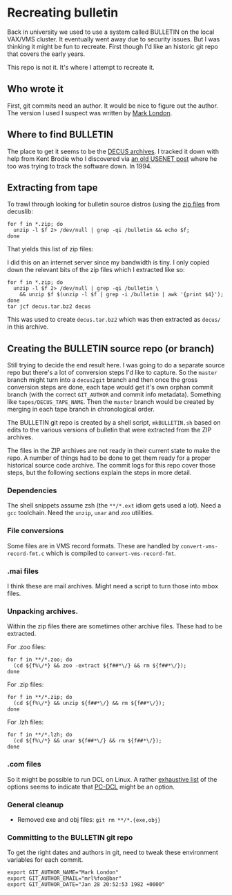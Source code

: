 # Recreating bulletin

Back in university we used to use a system called BULLETIN on the
local VAX/VMS cluster.  It eventually went away due to security issues.
But I was thinking it might be fun to recreate.  First though I'd like
an historic git repo that covers the early years.

This repo is not it.  It's where I attempt to recreate it.

## Who wrote it

First, git commits need an author.  It would be nice to figure out
the author.  The version I used I suspect was written by
[Mark London](http://web.mit.edu/london/www/home.html).

## Where to find BULLETIN

The place to get it seems to be the
[DECUS archives](http://decuslib.com/).
I tracked it down with help from Kent Brodie who I discovered via
[an old USENET post](https://groups.google.com/forum/#!search/bulletin$20vms/comp.os.vms/rzM2LQMl6Jo/y1BKhO7dv80J)
where he too was trying to track the software down. In 1994.

## Extracting from tape

To trawl through looking for bulletin source distros (using the
[zip files](http://decuslib.com/zips/) from decuslib:

```
for f in *.zip; do
  unzip -l $f 2> /dev/null | grep -qi /bulletin && echo $f;
done
```

That yields this list of zip files:

I did this on an internet server since my bandwidth is tiny. I only
copied down the relevant bits of the zip files which I extracted like so:

```
for f in *.zip; do
  unzip -l $f 2> /dev/null | grep -qi /bulletin \
    && unzip $f $(unzip -l $f | grep -i /bulletin | awk '{print $4}');
done
tar jcf decus.tar.bz2 decus
```

This was used to create `decus.tar.bz2` which was then extracted as
`decus/` in this archive.

## Creating the BULLETIN source repo (or branch)

Still trying to decide the end result here. I was going to do a separate
source repo but there's a lot of conversion steps I'd like to capture.
So the `master` branch might turn into a `decus2git` branch and then once
the gross conversion steps are done, each tape would get it's own orphan
commit branch (with the correct `GIT_AUTHOR` and commit info metadata).
Something like `tapes/DECUS_TAPE_NAME`. Then the `master` branch would
be created by merging in each tape branch in chronological order.

The BULLETIN git repo is created by a shell script, `mkBULLETIN.sh`
based on edits to the various versions of bulletin that were extracted
from the ZIP archives.

The files in the ZIP archives are not ready in their current state to
make the repo. A number of things had to be done to get them ready for
a proper historical source code archive.  The commit logs for this repo
cover those steps, but the following sections explain the steps in
more detail.

### Dependencies

The shell snippets assume zsh (the `**/*.ext` idiom gets used a lot).
Need a `gcc` toolchain.  Need the `unzip`, `unar` and `zoo` utilities.

### File conversions

Some files are in VMS record formats.  These are handled by
`convert-vms-record-fmt.c` which is compiled to `convert-vms-record-fmt`.

### .mai files

I think these are mail archives.  Might need a script to turn those
into mbox files.

### Unpacking archives.

Within the zip files there are sometimes other archive files.
These had to be extracted.

For .zoo files:

```
for f in **/*.zoo; do
  (cd ${f%\/*} && zoo -extract ${f##*\/} && rm ${f##*\/});
done
```

For .zip files:

```
for f in **/*.zip; do
  (cd ${f%\/*} && unzip ${f##*\/} && rm ${f##*\/});
done
```

For .lzh files:

```
for f in **/*.lzh; do
  (cd ${f%\/*} && unar ${f##*\/} && rm ${f##*\/});
done
```

### .com files

So it might be possible to run DCL on Linux.  A rather
[exhaustive list](http://jonesrh.info/dcll/dcll_why_i_use.html)
of the options seems to indicate that
[PC-DCL](http://users.skynet.be/michel.valentin/) might be an option.

### General cleanup

  * Removed exe and obj files: `git rm **/*.{exe,obj}`

### Committing to the BULLETIN git repo

To get the right dates and authors in git, need to tweak these environment
variables for each commit.

```
export GIT_AUTHOR_NAME="Mark London"
export GIT_AUTHOR_EMAIL="mrl%foo@bar"
export GIT_AUTHOR_DATE="Jan 28 20:52:53 1982 +0000"
```
